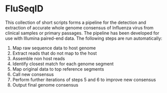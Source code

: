 # FluSeqID
This collection of short scripts forms a pipeline for the detection and extraction of accurate whole genome consensus of Influenza virus from clinical samples or primary passages.  The pipeline has been developed for use with Illumina paired-end data.  The following steps are run automatically:

1.	Map raw sequence data to host genome
2.	Extract reads that do not map to the host
3.	Assemble non host reads
4.	Identify closest match for each genome segment
5.	Map original data to top reference segments
6.	Call new consensus
7.	Perform further iterations of steps 5 and 6 to improve new consensus
8.	Output final genome consensus


